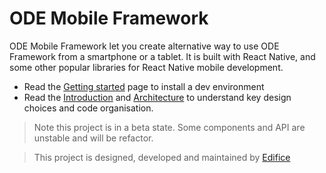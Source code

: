 # ODE Mobile Framework

ODE Mobile Framework let you create alternative way to use ODE Framework from a smartphone or a tablet.
It is built with React Native, and some other popular libraries for React Native mobile development.

* Read the [Getting started](https://github.com/opendigitaleducation/ode-mobile-framework/wiki/getting-started) page to install a dev environment
* Read the [Introduction](https://github.com/opendigitaleducation/ode-mobile-framework/wiki) and [Architecture](https://github.com/opendigitaleducation/ode-mobile-framework/wiki/code-architecture) to understand key design choices and code organisation.


> Note this project is in a beta state. Some components and API are unstable and will be refactor.

> This project is designed, developed and maintained by [Edifice](https://edifice.io/)
